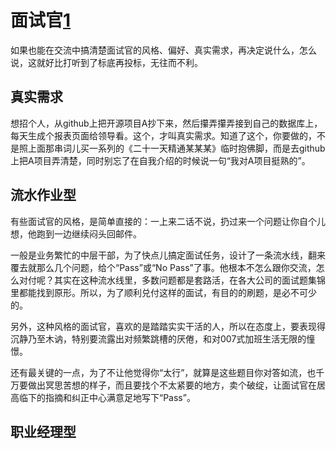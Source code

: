 # 面试官[1]

如果也能在交流中搞清楚面试官的风格、偏好、真实需求，再决定说什么，怎么说，这就好比打听到了标底再投标，无往而不利。

## 真实需求

想招个人，从github上把开源项目A抄下来，然后攥弄攥弄接到自己的数据库上，每天生成个报表页面给领导看。这个，才叫真实需求。知道了这个，你要做的，不是照上面那串词儿买一系列的《二十一天精通某某某》临时抱佛脚，而是去github上把A项目弄清楚，同时别忘了在自我介绍的时候说一句“我对A项目挺熟的”。

## 流水作业型

有些面试官的风格，是简单直接的：一上来二话不说，扔过来一个问题让你自个儿想，他跑到一边继续闷头回邮件。

一般是业务繁忙的中层干部，为了快点儿搞定面试任务，设计了一条流水线，翻来覆去就那么几个问题，给个“Pass”或“No Pass”了事。他根本不怎么跟你交流，怎么对付呢？其实在这种流水线里，多数问题都是套路活，在各大公司的面试题集锦里都能找到原形。所以，为了顺利兑付这样的面试，有目的的刷题，是必不可少的。

另外，这种风格的面试官，喜欢的是踏踏实实干活的人，所以在态度上，要表现得沉静乃至木讷，特别要流露出对频繁跳槽的厌倦，和对007式加班生活无限的憧憬。

还有最关键的一点，为了不让他觉得你“太行”，就算是这些题目你对答如流，也千万要做出冥思苦想的样子，而且要找个不太紧要的地方，卖个破绽，让面试官在居高临下的指摘和纠正中心满意足地写下“Pass”。

## 职业经理型



[1]: https://mp.weixin.qq.com/s?__biz=MzIyOTAyOTEyNw==&mid=2649631891&idx=1&sn=e5069d1c3e77ebd781da522ad787fb48&chksm=f05268fbc725e1edc0987f8c94c5e497fd043177f819d0fe00aae3e6bf60423156ada713f83c&mpshare=1&scene=1&srcid=0411XEbDZhF7chwQG50zMtJA&key=52f65e2fc335f0816695259594ca021e3d2476a2cafaa96f3994e7588555cfa65895fc5e48257cb85115b1e2a25142ef955e698982337df732dbd52505ff6ffd2769e5aa3847377e4fb6a6594941e866&ascene=0&uin=OTYyNDg4NjIx&devicetype=iMac+MacBookPro14%2C1+OSX+OSX+10.12.5+build(16F2073)&version=12020810&nettype=WIFI&lang=zh_CN&fontScale=100&pass_ticket=BRibOyqRAz6gRljQC9sbQ9pSXaaPwwqIN7vjp9uDpWetLencjvDMAKSRN%2FIVeI4k
